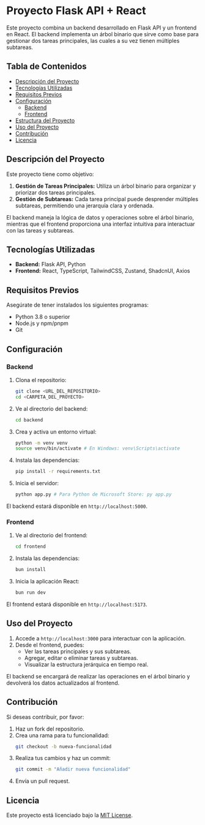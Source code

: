 # Proyecto Flask API + React

Este proyecto combina un backend desarrollado en Flask API y un frontend en React. El backend implementa un árbol binario que sirve como base para gestionar dos tareas principales, las cuales a su vez tienen múltiples subtareas.

## Tabla de Contenidos

- [Descripción del Proyecto](#descripción-del-proyecto)
- [Tecnologías Utilizadas](#tecnologías-utilizadas)
- [Requisitos Previos](#requisitos-previos)
- [Configuración](#configuración)
  - [Backend](#backend)
  - [Frontend](#frontend)
- [Estructura del Proyecto](#estructura-del-proyecto)
- [Uso del Proyecto](#uso-del-proyecto)
- [Contribución](#contribución)
- [Licencia](#licencia)

## Descripción del Proyecto

Este proyecto tiene como objetivo:

1. **Gestión de Tareas Principales:** Utiliza un árbol binario para organizar y priorizar dos tareas principales.
2. **Gestión de Subtareas:** Cada tarea principal puede desprender múltiples subtareas, permitiendo una jerarquía clara y ordenada.

El backend maneja la lógica de datos y operaciones sobre el árbol binario, mientras que el frontend proporciona una interfaz intuitiva para interactuar con las tareas y subtareas.

## Tecnologías Utilizadas

- **Backend:** Flask API, Python
- **Frontend:** React, TypeScript, TailwindCSS, Zustand, ShadcnUI, Axios

## Requisitos Previos

Asegúrate de tener instalados los siguientes programas:

- Python 3.8 o superior
- Node.js y npm/pnpm
- Git

## Configuración

### Backend

1. Clona el repositorio:
   ```bash
   git clone <URL_DEL_REPOSITORIO>
   cd <CARPETA_DEL_PROYECTO>
   ```
2. Ve al directorio del backend:
   ```bash
   cd backend
   ```
3. Crea y activa un entorno virtual:
   ```bash
   python -m venv venv
   source venv/bin/activate # En Windows: venv\Scripts\activate
   ```
4. Instala las dependencias:
   ```bash
   pip install -r requirements.txt
   ```
5. Inicia el servidor:
   ```bash
   python app.py # Para Python de Microsoft Store: py app.py
   ```

El backend estará disponible en `http://localhost:5000`.

### Frontend

1. Ve al directorio del frontend:
   ```bash
   cd frontend
   ```
2. Instala las dependencias:
   ```bash
   bun install
   ```
3. Inicia la aplicación React:
   ```bash
   bun run dev
   ```

El frontend estará disponible en `http://localhost:5173`.

## Uso del Proyecto

1. Accede a `http://localhost:3000` para interactuar con la aplicación.
2. Desde el frontend, puedes:
   - Ver las tareas principales y sus subtareas.
   - Agregar, editar o eliminar tareas y subtareas.
   - Visualizar la estructura jerárquica en tiempo real.

El backend se encargará de realizar las operaciones en el árbol binario y devolverá los datos actualizados al frontend.

## Contribución

Si deseas contribuir, por favor:

1. Haz un fork del repositorio.
2. Crea una rama para tu funcionalidad:
   ```bash
   git checkout -b nueva-funcionalidad
   ```
3. Realiza tus cambios y haz un commit:
   ```bash
   git commit -m "Añadir nueva funcionalidad"
   ```
4. Envía un pull request.

## Licencia

Este proyecto está licenciado bajo la [MIT License](LICENSE).

